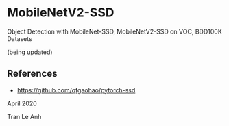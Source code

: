 # MobileNetV2-SSD

Object Detection with MobileNet-SSD, MobileNetV2-SSD on VOC, BDD100K Datasets

(being updated)

## References
- https://github.com/qfgaohao/pytorch-ssd

April 2020

Tran Le Anh
